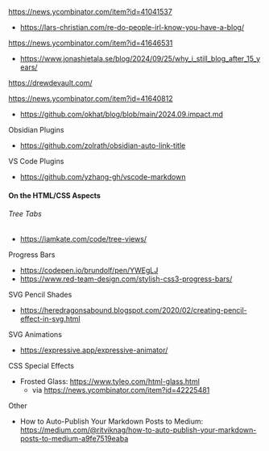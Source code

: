 https://news.ycombinator.com/item?id=41041537
* https://lars-christian.com/re-do-people-irl-know-you-have-a-blog/

https://news.ycombinator.com/item?id=41646531
- https://www.jonashietala.se/blog/2024/09/25/why_i_still_blog_after_15_years/

https://drewdevault.com/

https://news.ycombinator.com/item?id=41640812
- https://github.com/okhat/blog/blob/main/2024.09.impact.md

Obsidian Plugins
- https://github.com/zolrath/obsidian-auto-link-title

VS Code Plugins
* https://github.com/yzhang-gh/vscode-markdown

#### On the HTML/CSS Aspects

###### Tree Tabs
* https://iamkate.com/code/tree-views/

Progress Bars
- https://codepen.io/brundolf/pen/YWEgLJ
- https://www.red-team-design.com/stylish-css3-progress-bars/

SVG Pencil Shades
- https://heredragonsabound.blogspot.com/2020/02/creating-pencil-effect-in-svg.html

SVG Animations
* https://expressive.app/expressive-animator/

CSS Special Effects
* Frosted Glass: https://www.tyleo.com/html-glass.html
	* via https://news.ycombinator.com/item?id=42225481

Other
* How to Auto-Publish Your Markdown Posts to Medium: https://medium.com/@ritviknag/how-to-auto-publish-your-markdown-posts-to-medium-a9fe7519eaba 


